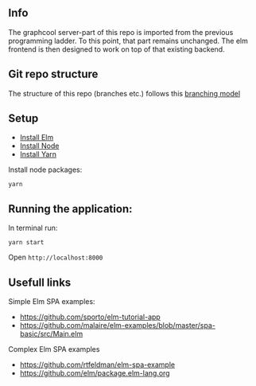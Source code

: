 ## Info

The graphcool server-part of this repo is imported from the previous programming ladder. To this point, that part remains unchanged.
The elm frontend is then designed to work on top of that existing backend.

## Git repo structure

The structure of this repo (branches etc.) follows this [branching model](https://nvie.com/posts/a-successful-git-branching-model/)

## Setup

- [Install Elm](http://elm-lang.org/install)
- [Install Node](https://nodejs.org/en/download/)
- [Install Yarn](https://yarnpkg.com/)

Install node packages:

```
yarn
```

## Running the application:

In terminal run:

```
yarn start
```

Open `http://localhost:8000`


## Usefull links

Simple Elm SPA examples:
- https://github.com/sporto/elm-tutorial-app
- https://github.com/malaire/elm-examples/blob/master/spa-basic/src/Main.elm

Complex Elm SPA examples
- https://github.com/rtfeldman/elm-spa-example
- https://github.com/elm/package.elm-lang.org
